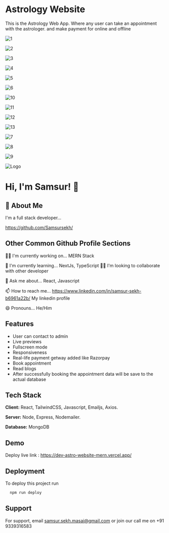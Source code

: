 
# Astrology Website

This is the Astrology Web App. Where any user can take an appointment with the astrologer. and make payment for online and offline 






![1](https://github.com/Samsursekh/dev-astro-website-MERN/assets/101379073/db63dded-7976-4daf-8205-8593cf30254b)

![2](https://github.com/Samsursekh/dev-astro-website-MERN/assets/101379073/f2571bcf-a7b7-4263-8871-27560a525c7e)

![3](https://github.com/Samsursekh/dev-astro-website-MERN/assets/101379073/1066918a-ca14-402d-8c30-aae64e450655)

![4](https://github.com/Samsursekh/dev-astro-website-MERN/assets/101379073/baee084d-c8f7-451b-92c9-2df37c063a78)

![5](https://github.com/Samsursekh/dev-astro-website-MERN/assets/101379073/d8907d4a-f564-4220-92da-e4b48d5fe190)

![6](https://github.com/Samsursekh/dev-astro-website-MERN/assets/101379073/5ac2e9dc-3815-46e3-8a84-f27b1f2b154e)

![10](https://github.com/Samsursekh/dev-astro-website-MERN/assets/101379073/e1138418-2747-45e3-b001-6cd252ed4783)

![11](https://github.com/Samsursekh/dev-astro-website-MERN/assets/101379073/3eb10822-d751-4668-b831-1fc8ecd5bc51)

![12](https://github.com/Samsursekh/dev-astro-website-MERN/assets/101379073/0b165da8-76df-478d-86be-a819c13a8c69)

![13](https://github.com/Samsursekh/dev-astro-website-MERN/assets/101379073/d183b557-2f03-4d06-b34f-f7db8378eff9)

![7](https://github.com/Samsursekh/dev-astro-website-MERN/assets/101379073/82a95b5f-5273-49eb-a00f-3e12d8121acc)

![8](https://github.com/Samsursekh/dev-astro-website-MERN/assets/101379073/8bf4e819-7832-4582-8d21-c80210c90371)

![9](https://github.com/Samsursekh/dev-astro-website-MERN/assets/101379073/18a10479-220b-43ab-8e48-08173826743f)


![Logo](https://dev-astro-website-mern.vercel.app/assets/astro%20achariya%20logo-01-42d8b8ef.png)


# Hi, I'm Samsur! 👋


## 🚀 About Me
I'm a full stack developer...

https://github.com/Samsursekh/



## Other Common Github Profile Sections
👩‍💻 I'm currently working on...  MERN Stack

🧠 I'm currently learning...  NextJs, TypeScript
👯‍♀️ I'm looking to collaborate with other developer

💬 Ask me about...   React, Javascript

📫 How to reach me...  https://www.linkedin.com/in/samsur-sekh-b6961a22b/   My linkedin profile

😄 Pronouns...   He/Him





## Features

- User can contact to admin
- Live previews
- Fullscreen mode
- Responsiveness
- Real-life payment getway added like Razorpay
- Book appointment
- Read blogs
- After successfully booking the appointment data will be save to the actual database




## Tech Stack

**Client:** React, TailwindCSS, Javascript, Emailjs, Axios.

**Server:** Node, Express, Nodemailer.

**Database:**  MongoDB





## Demo
Deploy live link :  https://dev-astro-website-mern.vercel.app/

## Deployment

To deploy this project run

```bash
  npm run deploy
```

## Support

For support, email samsur.sekh.masai@gmail.com  or join our call me on +91 9339316583



